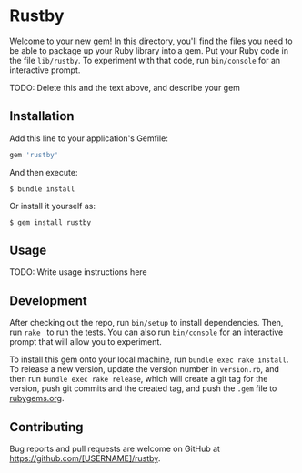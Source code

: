 # Rustby

Welcome to your new gem! In this directory, you'll find the files you need to be able to package up your Ruby library into a gem. Put your Ruby code in the file `lib/rustby`. To experiment with that code, run `bin/console` for an interactive prompt.

TODO: Delete this and the text above, and describe your gem

## Installation

Add this line to your application's Gemfile:

```ruby
gem 'rustby'
```

And then execute:

    $ bundle install

Or install it yourself as:

    $ gem install rustby

## Usage

TODO: Write usage instructions here

## Development

After checking out the repo, run `bin/setup` to install dependencies. Then, run `rake ` to run the tests. You can also run `bin/console` for an interactive prompt that will allow you to experiment.

To install this gem onto your local machine, run `bundle exec rake install`. To release a new version, update the version number in `version.rb`, and then run `bundle exec rake release`, which will create a git tag for the version, push git commits and the created tag, and push the `.gem` file to [rubygems.org](https://rubygems.org).

## Contributing

Bug reports and pull requests are welcome on GitHub at https://github.com/[USERNAME]/rustby.
